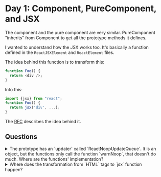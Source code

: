 # Day 1: Component, PureComponent, and JSX

The component and the pure component are very similar. PureComponent "inherits" from Component to get all the prototype methods it defines.

I wanted to understand how the JSX works too. It's basically a function defined in the `ReactJSXElement` and `ReactElement` files.

The idea behind this function is to transform this:

```javascript
function Foo() {
  return <div />;
}
```

Into this:

```javascript
import {jsx} from "react";
function Foo() {
  return jsx('div', ...);
}
```

The [RFC](https://github.com/reactjs/rfcs/blob/createlement-rfc/text/0000-create-element-changes.md) describes the idea behind it.

## Questions

<details>
<summary>
  The prototype has an `updater` called `ReactNoopUpdateQueue`. It is an object, but the functions only call the function `warnNoop`, that doesn't do much. Where are the functions' implementation?
</summary>
</details>

<details>
<summary>
  Where does the transformation from `HTML` tags to `jsx` function happen?
</summary>

It's a babel plugin called [@babel/plugin-transform-react-jsx](https://babeljs.io/docs/en/babel-plugin-transform-react-jsx/). It gets the jsx and transform into react functions.

This:

```javascript
const profile = (
  <div>
    <img src="avatar.png" className="profile" />
    <h3>{[user.firstName, user.lastName].join(" ")}</h3>
  </div>
);
```

Into this:

```javascript
import { jsx as _jsx } from "react";
import { jsxs as _jsxs } from "react";

const profile = _jsxs("div", {
  children: [
    _jsx("img", {
      src: "avatar.png",
      className: "profile",
    }),
    _jsx("h3", {
      children: [user.firstName, user.lastName].join(" "),
    }),
  ],
});
```
</details>
